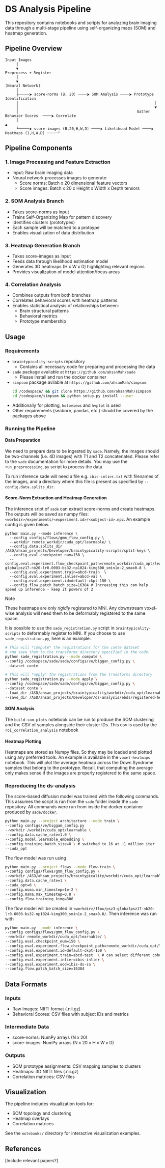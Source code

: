 # DS Analysis Pipeline

This repository contains notebooks and scripts for analyzing brain imaging data through a multi-stage pipeline using self-organizing maps (SOM) and heatmap generation.

## Pipeline Overview

```
Input Images
     │
     ▼
Preprocess + Register
     │
     ▼
[Neural Network]
     │
     ├─────⮞ score-norms (B, 20) ────⮞ SOM Analysis ────⮞ Prototype Identification 
     │                                                              │
     │                                                              ▼
     │                                                      Gather Behavior Scores  ────⮞ Correlate
     │                                                                                       ▲
     └─────⮞ score-images (B,20,H,W,D) ────⮞ Likelihood Model ────⮞ Heatmaps (1,H,W,D) ─────┘ 
```

## Pipeline Components

### 1. Image Processing and Feature Extraction
- Input: Raw brain imaging data
- Neural network processes images to generate:
  - Score norms: Batch x 20 dimensional feature vectors
  - Score images: Batch x 20 x Height x Width x Depth tensors

### 2. SOM Analysis Branch
- Takes score-norms as input
- Trains Self-Organizing Map for pattern discovery
- Identifies clusters (prototypes)
- Each sample will be matched to a protoype
- Enables visualization of data distribution

### 3. Heatmap Generation Branch  
- Takes score-images as input
- Feeds data through likelihood estimation model
- Generates 3D heatmaps (H x W x D) highlighting relevant regions
- Provides visualization of model attention/focus areas

### 4. Correlation Analysis
- Combines outputs from both branches
- Correlates behavioral scores with heatmap patterns
- Enables statistical analysis of relationships between:
  - Brain structural patterns
  - Behavioral metrics
  - Prototype membership

## Usage

### Requirements
- `braintypicality-scripts` repository
    - Contains all necessary code for preparing and processing the data
- `sade` package available at `https://github.com/ahsanMah/sade`
  - Please install and run the docker container
- `simpsom` package avilable at `https://github.com/ahsanMah/simpsom`
    ```bash
    cd /codespace/ && git clone https://github.com/ahsanMah/simpsom
    cd /codespace/simpsom && python setup.py install --user
    ```
- Additionally for plotting, `holoviews` and `hvplot` is used
- Other requirements (seaborn, pandas, etc.) should be covered by the packages above


### Running the Pipeline
#### Data Preparation

We need to prepare data to be ingested by `sade`. Namely, the images should be two-channels (i.e. 4D images) with T1 and T2 concatenated. Please refer to the `sade` documentation for more details. You may use the `run_preprocessing.py` script to process the data.

To run inference sade will need a file e.g. `ibis-inlier.txt` with filenames of the images, and a directory where this file is present as specified by `--config.data.splits_dir`.

#### Score-Norm Extraction and Heatmap Generation

The inference sript of `sade` can extract score-norms and create heatmaps. The outputs will be saved as numpy files: `<workdir>/experiments/<experiment.id>/<subject-id>.npz`. An example config is given below.

```
python main.py --mode inference \
  --config configs/flows/gmm_flow_config.py \
  --workdir remote_workdir/cuda_opt/learnable/ \
  --config.data.splits_dir /ASD/ahsan_projects/Developer/braintypicality-scripts/split-keys \
  --config.eval.checkpoint_num=150 \
  --config.eval.experiment.flow_checkpoint_path=remote_workdir/cuda_opt/learnable/flow/psz3-globalpsz17-nb20-lr0.0003-bs32-np1024-kimg300_smin1e-2_smax0.8 \
  --config.eval.experiment.train=abcd-train  \
  --config.eval.experiment.inlier=abcd-val \
  --config.eval.experiment.id=default-ckpt-150 \
  --config.flow.patch_batch_size=16384 # Increasing this can help speed up inference - keep it powers of 2
```

> [!NOTE]
> These heatmaps are only *rigidly* registered to MNI. Any downstream voxel-wise analysis will need them to be deformably registered to the same space.

It is possible to use the `sade_registration.py` script in `braintypicality-scripts` to deformably register to MNI. If you choose to use `sade_registration.py`, here is an example:

```bash
# This will *compute* the registrations for the conte dataset
# and save them to the transforms directory specified in the code.
python sade_registration.py --mode compute \
--config /codespace/sade/sade/configs/ve/biggan_config.py \
--dataset conte

# This will *apply* the registrations from the transforms directory
python sade_registration.py --mode apply \
--config /codespace/sade/sade/configs/ve/biggan_config.py \
--dataset conte \
--load_dir /ASD/ahsan_projects/braintypicality/workdir/cuda_opt/learnable/experiments/reprod-correct/conte \
--save_dir /ASD/ahsan_projects/Developer/ds-analysis/ebds/registered-heatmaps/
```

#### SOM Analysis

The `build-som-plots` notebook can be run to produce the SOM clustering and the CSV of samples alongside their cluster IDs. This csv is used by the `roi_correlation_analysis` notebook

#### Heatmap Plotting

Heatmaps are stored as Numpy files. So they may be loaded and plotted using any preferred tools. An example is available in the `voxel-heatmaps` notebook. This will plot the average heatmap across the Down Syndrome samples that belong to the prototype. Recall, that computing the average only makes sense if the images are properly registered to the same space. 

### Reproducing the ds-analysis

The score-based diffusion model was trained with the following commands. This assumes the script is run from the `sade` folder inside the `sade` repository. All commands were run from inside the docker container produced by `sade/docker`.

```bash
python main.py --project architecture --mode train \
--config configs/ve/biggan_config.py
--workdir /workdir/cuda_opt/learnable \
--config.data.cache_rate=1.0 \
--config.model.learnable_embedding \
--config.training.batch_size=8 \ # switched to 16 at ~1 million iter
--cuda_opt
```

The flow model was run using
```bash
python main.py --project flows --mode flow-train \
--config configs/flows/gmm_flow_config.py \
--workdir /ASD/ahsan_projects/braintypicality/workdir/cuda_opt/learnable/ \
--config.data.cache_rate=1 \
--cuda_opt=0 \
--config.msma.min_timestep=1e-2 \
--config.msma.max_timestep=0.8 \
--config.flow.training_kimg=300
```
The flow model will be created in `<workdir>/flow/psz3-globalpsz17-nb20-lr0.0003-bs32-np1024-kimg300_smin1e-2_smax0.8/`. Then inference was run with 

```bash
python main.py --mode inference \
--config configs/flows/gmm_flow_config.py \
--workdir remote_workdir/cuda_opt/learnable/ \
--config.eval.checkpoint_num=150 \
--config.eval.experiment.flow_checkpoint_path=remote_workdir/cuda_opt/learnable/flow/psz3-globalpsz17-nb20-lr0.0003-bs32-np1024-kimg300_smin1e-2_smax0.8 \
--config.eval.experiment.id=default-ckpt-150 \
--config.eval.experiment.train=abcd-test  \ # can select different cohorts
--config.eval.experiment.inlier=ibis-inlier \
--config.eval.experiment.ood=ibis-ds-sa \
--config.flow.patch_batch_size=16384
```


## Data Formats

### Inputs
- Raw Images: NIfTI format (.nii.gz)
- Behavioral Scores: CSV files with subject IDs and metrics

### Intermediate Data
- score-norms: NumPy arrays (N x 20)
- score-images: NumPy arrays (N x 20 x H x W x D)

### Outputs
- SOM prototype assignments: CSV mapping samples to clusters
- Heatmaps: 3D NIfTI files (.nii.gz)
- Correlation matrices: CSV files

## Visualization

The pipeline includes visualization tools for:
- SOM topology and clustering
- Heatmap overlays
- Correlation matrices

See the `notebooks/` directory for interactive visualization examples.

## References

[Include relevant papers?]